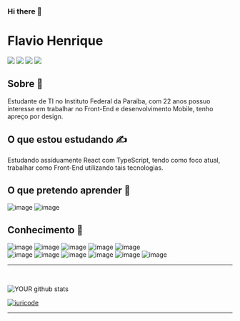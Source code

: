 ### Hi there 👋

# **Flavio Henrique**
[<img src = "https://img.shields.io/badge/Steam-000000?style=for-the-badge&logo=steam&logoColor=white"/>](https://steamcommunity.com/id/flavinkk)
[<img src = "https://img.shields.io/badge/medium-%2312100E.svg?&style=for-the-badge&logo=medium&logoColor=white" />](https://medium.com/flaviodart)
[<img src = "https://img.shields.io/badge/linkedin-%230077B5.svg?&style=for-the-badge&logo=linkedin&logoColor=white" />](https://www.linkedin.com/in/flavio-henrique-5836661a1/)
[<img src = "https://img.shields.io/badge/instagram-%23E4405F.svg?&style=for-the-badge&logo=instagram&logoColor=white">](https://www.instagram.com/flavinkk/)



## **Sobre** 👀
Estudante de TI no Instituto Federal da Paraíba, com 22 anos possuo interesse em trabalhar no Front-End e desenvolvimento Mobile, tenho apreço por design.
<br>

## **O que estou estudando** ✍️
Estudando assíduamente React com TypeScript, tendo como foco atual, trabalhar como Front-End utilizando tais tecnologias.
<br>

## **O que pretendo aprender** 📖
![image](https://img.shields.io/badge/Flutter-02569B?style=for-the-badge&logo=flutter&logoColor=white) 
![image](https://img.shields.io/badge/ReactNative-02569B?style=for-the-badge&logo=reactnative&logoColor=white) 

## __Conhecimento__ 🧠
![image](https://img.shields.io/badge/Python-3776AB?style=for-the-badge&logo=python&logoColor=white) 
![image](https://img.shields.io/badge/TypeScript-007ACC?style=for-the-badge&logo=typescript&logoColor=white)
![image](https://img.shields.io/badge/CSS3-1572B6?style=for-the-badge&logo=css3&logoColor=white)
![image](https://img.shields.io/badge/C%23-239120?style=for-the-badge&logo=c-sharp&logoColor=white)
![image](https://img.shields.io/badge/JavaScript-F7DF1E?style=for-the-badge&logo=javascript&logoColor=black)    
![image](https://img.shields.io/badge/Git-E34F26?style=for-the-badge&logo=git&logoColor=white)
![image](https://img.shields.io/badge/HTML5-E34F26?style=for-the-badge&logo=html5&logoColor=white)
![image](https://img.shields.io/badge/HTML-239120?style=for-the-badge&logo=html5&logoColor=white)
![image](https://img.shields.io/badge/Node.js-43853D?style=for-the-badge&logo=node.js&logoColor=white)
![image](https://img.shields.io/badge/Markdown-000000?style=for-the-badge&logo=markdown&logoColor=white)
![image](https://cdn.jsdelivr.net/gh/devicons/devicon/icons/python/python-original-wordmark.svg)

<hr>
<br>


![YOUR github stats](https://github-readme-stats.vercel.app/api?username=flavinkk&theme=default&show_icons=true) 

[![iuricode](https://github-readme-stats.vercel.app/api/top-langs/?username=flavinkk&hide=html&layout=compact&theme=default)](https://github.com/flavinkk/)
<hr>
<br>

